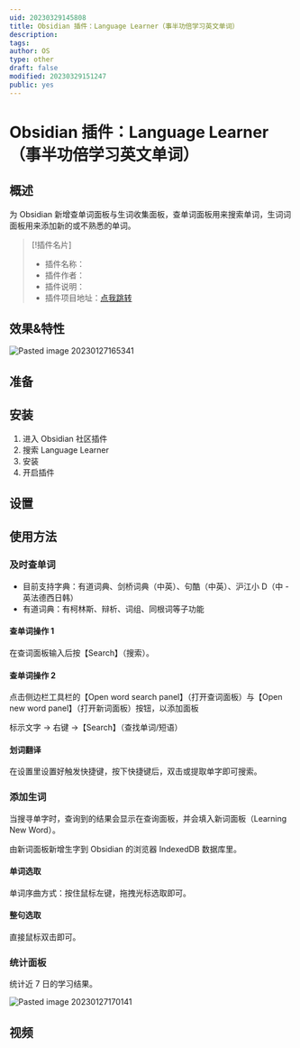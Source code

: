 ```yaml
---
uid: 20230329145808
title: Obsidian 插件：Language Learner（事半功倍学习英文单词）
description:
tags:
author: OS
type: other
draft: false
modified: 20230329151247
public: yes
---
```


# Obsidian 插件：Language Learner（事半功倍学习英文单词）

## 概述

为 Obsidian 新增查单词面板与生词收集面板，查单词面板用来搜索单词，生词词面板用来添加新的或不熟悉的单词。

> [!插件名片]
>
> -   插件名称：
> -   插件作者：
> -   插件说明：
> -   插件项目地址：[点我跳转]()

## 效果&特性

![Pasted image 20230127165341](https://s1.vika.cn/space/2023/03/15/6f892bc256ab42a68915e8f2729cab8c)

## 准备

## 安装

1. 进入 Obsidian 社区插件
2. 搜索 Language Learner
3. 安装
4. 开启插件

## 设置

## 使用方法

### 及时查单词

-   目前支持字典：有道词典、剑桥词典（中英）、句酷（中英）、沪江小 D（中 - 英法德西日韩）
-   有道词典：有柯林斯、辩析、词组、同根词等子功能

#### 查单词操作 1

在查词面板输入后按【Search】（搜索）。

#### 查单词操作 2

点击侧边栏工具栏的【Open word search panel】（打开查词面板）与【Open new word panel】（打开新词面板）按钮，以添加面板

标示文字 → 右键 →【Search】（查找单词/短语）

#### 划词翻译

在设置里设置好触发快捷键，按下快捷键后，双击或提取单字即可搜索。

### 添加生词

当搜寻单字时，查询到的结果会显示在查询面板，并会填入新词面板（Learning New Word）。

由新词面板新增生字到 Obsidian 的浏览器 IndexedDB 数据库里。

#### 单词选取

单词序曲方式：按住鼠标左键，拖拽光标选取即可。

#### 整句选取

直接鼠标双击即可。

### 统计面板

统计近 7 日的学习结果。

![Pasted image 20230127170141](https://s1.vika.cn/space/2023/03/15/9ed98841b8474156a505e0030f610070)

## 视频
